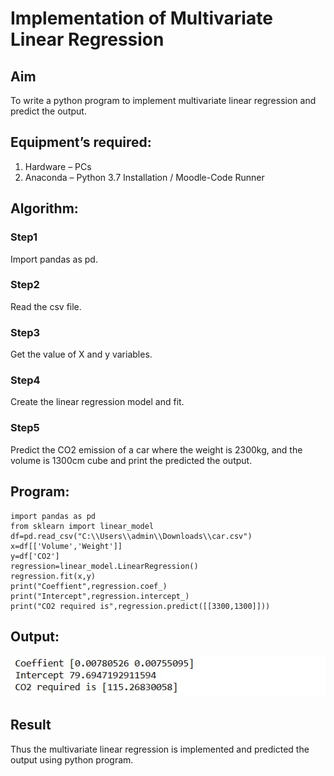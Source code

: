# Implementation of Multivariate Linear Regression
## Aim
To write a python program to implement multivariate linear regression and predict the output.
## Equipment’s required:
1.	Hardware – PCs
2.	Anaconda – Python 3.7 Installation / Moodle-Code Runner
## Algorithm:
### Step1
Import pandas as pd.

### Step2
Read the csv file.

### Step3
Get the value of X and y variables.

### Step4
Create the linear regression model and fit.

### Step5
Predict the CO2 emission of a car where the weight is 2300kg, and the volume is 1300cm cube and print the predicted the output.

## Program:

```
import pandas as pd
from sklearn import linear_model
df=pd.read_csv("C:\\Users\\admin\\Downloads\\car.csv")
x=df[['Volume','Weight']]
y=df['CO2']
regression=linear_model.LinearRegression()
regression.fit(x,y)
print("Coeffient",regression.coef_)
print("Intercept",regression.intercept_)
print("CO2 required is",regression.predict([[3300,1300]]))

```
## Output:
![output](image.png)

## Result
Thus the multivariate linear regression is implemented and predicted the output using python program.